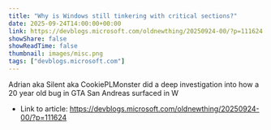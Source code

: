 ```yaml
---
title: "Why is Windows still tinkering with critical sections?"
date: 2025-09-24T14:00:00+00:00
link: https://devblogs.microsoft.com/oldnewthing/20250924-00/?p=111624
showShare: false
showReadTime: false
thumbnail: images/misc.png
tags: ["devblogs.microsoft.com"]
---
```

Adrian aka Silent aka CookiePLMonster did a deep investigation into how a 20 year old bug in GTA San Andreas surfaced in W

- Link to article: https://devblogs.microsoft.com/oldnewthing/20250924-00/?p=111624